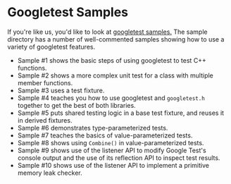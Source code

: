 # Googletest Samples

If you're like us, you'd like to look at
[googletest samples.](https://github.com/google/googletest/tree/master/googletest/samples)
The sample directory has a number of well-commented samples showing how to use a
variety of googletest features.

*   Sample #1 shows the basic steps of using googletest to test C++ functions.
*   Sample #2 shows a more complex unit test for a class with multiple member
    functions.
*   Sample #3 uses a test fixture.
*   Sample #4 teaches you how to use googletest and `googletest.h` together to
    get the best of both libraries.
*   Sample #5 puts shared testing logic in a base test fixture, and reuses it in
    derived fixtures.
*   Sample #6 demonstrates type-parameterized tests.
*   Sample #7 teaches the basics of value-parameterized tests.
*   Sample #8 shows using `Combine()` in value-parameterized tests.
*   Sample #9 shows use of the listener API to modify Google Test's console
    output and the use of its reflection API to inspect test results.
*   Sample #10 shows use of the listener API to implement a primitive memory
    leak checker.
